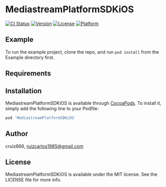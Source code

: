 # MediastreamPlatformSDKiOS

[![CI Status](https://img.shields.io/travis/cruiz666/MediastreamPlatformSDKiOS.svg?style=flat)](https://travis-ci.org/cruiz666/MediastreamPlatformSDKiOS)
[![Version](https://img.shields.io/cocoapods/v/MediastreamPlatformSDKiOS.svg?style=flat)](https://cocoapods.org/pods/MediastreamPlatformSDKiOS)
[![License](https://img.shields.io/cocoapods/l/MediastreamPlatformSDKiOS.svg?style=flat)](https://cocoapods.org/pods/MediastreamPlatformSDKiOS)
[![Platform](https://img.shields.io/cocoapods/p/MediastreamPlatformSDKiOS.svg?style=flat)](https://cocoapods.org/pods/MediastreamPlatformSDKiOS)

## Example

To run the example project, clone the repo, and run `pod install` from the Example directory first.

## Requirements

## Installation

MediastreamPlatformSDKiOS is available through [CocoaPods](https://cocoapods.org). To install
it, simply add the following line to your Podfile:

```ruby
pod 'MediastreamPlatformSDKiOS'
```

## Author

cruiz666, ruizcarlos1985@gmail.com

## License

MediastreamPlatformSDKiOS is available under the MIT license. See the LICENSE file for more info.
